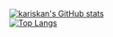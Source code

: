 
[![kariskan's GitHub stats](https://github-readme-stats.vercel.app/api?username=kariskan&theme=radical&card_width=1000)](https://github.com/kariskan/github-readme-stats)   
[![Top Langs](https://github-readme-stats.vercel.app/api/top-langs/?username=kariskan&exclude_repo=test-repo,kariskan&layout=compact)](https://github.com/kariskan/github-readme-stats)   
